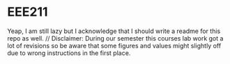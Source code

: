 # EEE211
Yeap, I am still lazy but I acknowledge that I should write a readme for this repo as well. //
Disclaimer: During our semester this courses lab work got a lot of revisions so be aware that some figures and values might slightly off due to wrong instructions in the first place.
